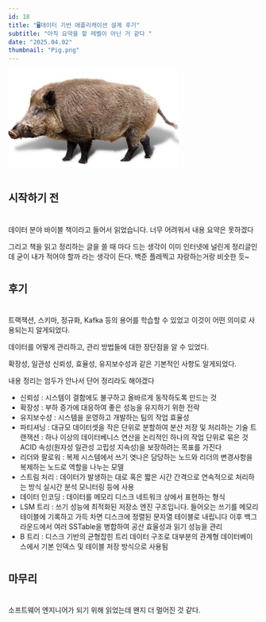 ```yaml
---
id: 18
title: "🖥️데이터 기반 애플리캐이션 설계 후기"
subtitle: "아직 요약을 할 레벨이 아닌 거 같다 "
date: "2025.04.02"
thumbnail: "Pig.png"
---
```

<img src="../../static/image/Pig.png" height="200">

#
## 시작하기 전
#
데이터 분야 바이블 책이라고 들어서 읽었습니다. 너무 어려워서 내용 요약은 못하겠다

그리고 책을 읽고 정리하는 글을 쓸 때 마다 드는 생각이 이미 인터넷에 널린게 정리글인데 굳이 내가 적어야 할까 라는 생각이 든다. 백준 플레찍고 자랑하는거랑 비숫한 듯~
#
## 후기
#
트랙잭션, 스키마, 정규화, Kafka 등의 용어를 학습할 수 있었고 이것이 어떤 의미로 사용되는지 알게되었다. 


데이터를 어떻게 관리하고, 관리 방법들에 대한 장단점을 알 수 있었다. 


확장성, 일관성 신뢰성, 효율성, 유지보수성과 같은 기본적인 사항도 알게되었다. 


내용 정리는 엄두가 안나서 단어 정리라도 해야겠다

- 신뢰성 : 시스템이 결함에도 불구하고 올바르게 동작하도록 만드는 것
- 확장성 : 부하 증가에 대응하여 좋은 성능을 유지하기 위한 전략
- 유지보수성 : 시스템을 운영하고 개발하는 팀의 작업 효율성
- 파티셔닝 : 대규모 데이터셋을 작은 단위로 분할하여 분산 저장 및 처리하는 기술
트랜잭션 : 하나 이상의 데이터베니스 연산을 논리적인 하나의 작업 단위로 묶은 것 ACID 속성(원자성 일관성 고립성 지속성)을 보장하려는 목표를 가진다
- 리더와 팔로워 : 복제 시스템에서 쓰기 엿나은 담당하는 노드와 리더의 변경사항을 복제하는 노드로 역할을 나누는 모델
- 스트림 처리 : 데이터가 발생하는 대로 혹은 짧은 시간 간격으로 연속적으로 처리하는 방식 실시간 분석 모니터링 등에 사용
- 데이터 인코딩 : 데이터를 메모리 디스크 네트워크 상에서 표현하는 형식
- LSM 트리 : 쓰기 성능에 최적화된 저장소 엔진 구조입니다.  들어오는 쓰기를 메모리 테이블에 기록하고 가득 차면 디스크에 정렬된 문자열 테이블로 내립니다 이후 백그라운드에서 여러 SSTable을 병합하여 공산 효울성과 읽기 성능을 관리
- B 트리  : 디스크 기반의 균형잡힌 트리 데이터 구조로 대부분의 관계형 데이터베이스에서 기본 인덱스 및 테이블 저장 방식으로 사용됨
#
## 마무리
#
소프트웨어 엔지니어가 되기 위해 읽었는데 왠지 더 멀어진 것 같다. 